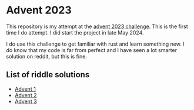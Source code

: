 # Advent 2023

This repository is my attempt at the [advent 2023 challenge][advent-2023]. This is the first time I do attempt.
I did start the project in late May 2024.

I do use this challenge to get familiar with rust and learn something new. I do know that my code is far from perfect and I have seen a lot smarter solution on reddit, but this is fine.

## List of riddle solutions

- [Advent 1][advent-1]
- [Advent 2][advent-2]
- [Advent 3][advent-3]



[advent-2023]: https://adventofcode.com/2023
[advent-1]: advent-1/README.md
[advent-2]: advent-2/README.md
[advent-3]: advent-3/README.md
